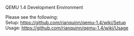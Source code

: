 QEMU 1.4 Development Environment

Please see the following: <br>
Setup: https://github.com/rianquinn/qemu-1.4/wiki/Setup <br>
Usage: https://github.com/rianquinn/qemu-1.4/wiki/Usage <br>
